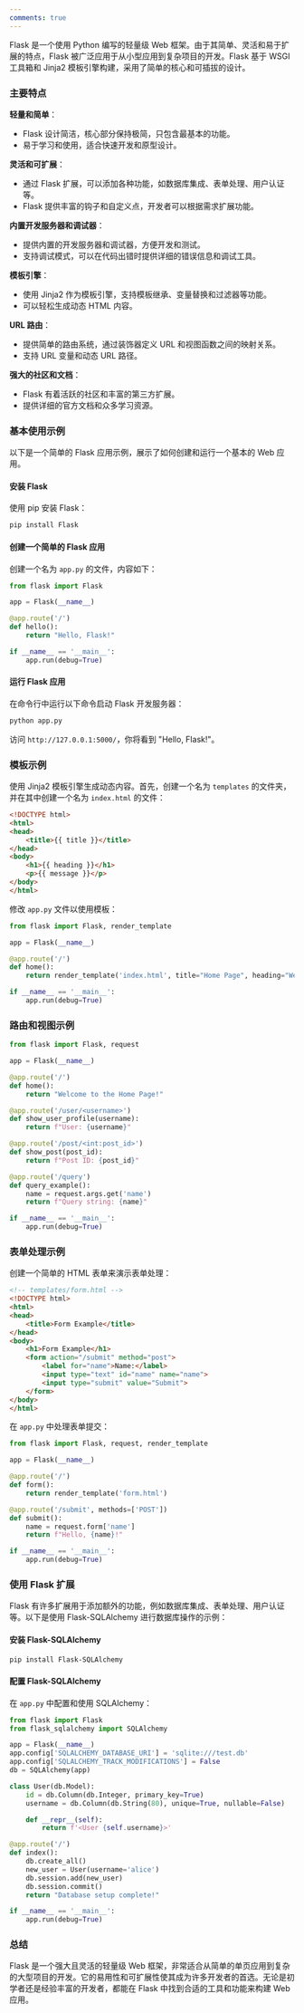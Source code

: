```yaml
---
comments: true
---
```


Flask 是一个使用 Python 编写的轻量级 Web 框架。由于其简单、灵活和易于扩展的特点，Flask 被广泛应用于从小型应用到复杂项目的开发。Flask 基于 WSGI 工具箱和 Jinja2 模板引擎构建，采用了简单的核心和可插拔的设计。

### 主要特点

**轻量和简单**：

   - Flask 设计简洁，核心部分保持极简，只包含最基本的功能。
   - 易于学习和使用，适合快速开发和原型设计。

**灵活和可扩展**：

   - 通过 Flask 扩展，可以添加各种功能，如数据库集成、表单处理、用户认证等。
   - Flask 提供丰富的钩子和自定义点，开发者可以根据需求扩展功能。

**内置开发服务器和调试器**：

   - 提供内置的开发服务器和调试器，方便开发和测试。
   - 支持调试模式，可以在代码出错时提供详细的错误信息和调试工具。

**模板引擎**：

   - 使用 Jinja2 作为模板引擎，支持模板继承、变量替换和过滤器等功能。
   - 可以轻松生成动态 HTML 内容。

**URL 路由**：

   - 提供简单的路由系统，通过装饰器定义 URL 和视图函数之间的映射关系。
   - 支持 URL 变量和动态 URL 路径。

**强大的社区和文档**：

   - Flask 有着活跃的社区和丰富的第三方扩展。
   - 提供详细的官方文档和众多学习资源。

### 基本使用示例

以下是一个简单的 Flask 应用示例，展示了如何创建和运行一个基本的 Web 应用。

#### 安装 Flask

使用 pip 安装 Flask：

```bash
pip install Flask
```

#### 创建一个简单的 Flask 应用

创建一个名为 `app.py` 的文件，内容如下：

```python
from flask import Flask

app = Flask(__name__)

@app.route('/')
def hello():
    return "Hello, Flask!"

if __name__ == '__main__':
    app.run(debug=True)
```

#### 运行 Flask 应用

在命令行中运行以下命令启动 Flask 开发服务器：

```bash
python app.py
```

访问 `http://127.0.0.1:5000/`，你将看到 "Hello, Flask!"。

### 模板示例

使用 Jinja2 模板引擎生成动态内容。首先，创建一个名为 `templates` 的文件夹，并在其中创建一个名为 `index.html` 的文件：

```html
<!DOCTYPE html>
<html>
<head>
    <title>{{ title }}</title>
</head>
<body>
    <h1>{{ heading }}</h1>
    <p>{{ message }}</p>
</body>
</html>
```

修改 `app.py` 文件以使用模板：

```python
from flask import Flask, render_template

app = Flask(__name__)

@app.route('/')
def home():
    return render_template('index.html', title="Home Page", heading="Welcome to Flask", message="This is a Flask application.")

if __name__ == '__main__':
    app.run(debug=True)
```

### 路由和视图示例

```python
from flask import Flask, request

app = Flask(__name__)

@app.route('/')
def home():
    return "Welcome to the Home Page!"

@app.route('/user/<username>')
def show_user_profile(username):
    return f"User: {username}"

@app.route('/post/<int:post_id>')
def show_post(post_id):
    return f"Post ID: {post_id}"

@app.route('/query')
def query_example():
    name = request.args.get('name')
    return f"Query string: {name}"

if __name__ == '__main__':
    app.run(debug=True)
```

### 表单处理示例

创建一个简单的 HTML 表单来演示表单处理：

```html
<!-- templates/form.html -->
<!DOCTYPE html>
<html>
<head>
    <title>Form Example</title>
</head>
<body>
    <h1>Form Example</h1>
    <form action="/submit" method="post">
        <label for="name">Name:</label>
        <input type="text" id="name" name="name">
        <input type="submit" value="Submit">
    </form>
</body>
</html>
```

在 `app.py` 中处理表单提交：

```python
from flask import Flask, request, render_template

app = Flask(__name__)

@app.route('/')
def form():
    return render_template('form.html')

@app.route('/submit', methods=['POST'])
def submit():
    name = request.form['name']
    return f"Hello, {name}!"

if __name__ == '__main__':
    app.run(debug=True)
```

### 使用 Flask 扩展

Flask 有许多扩展用于添加额外的功能，例如数据库集成、表单处理、用户认证等。以下是使用 Flask-SQLAlchemy 进行数据库操作的示例：

#### 安装 Flask-SQLAlchemy

```bash
pip install Flask-SQLAlchemy
```

#### 配置 Flask-SQLAlchemy

在 `app.py` 中配置和使用 SQLAlchemy：

```python
from flask import Flask
from flask_sqlalchemy import SQLAlchemy

app = Flask(__name__)
app.config['SQLALCHEMY_DATABASE_URI'] = 'sqlite:///test.db'
app.config['SQLALCHEMY_TRACK_MODIFICATIONS'] = False
db = SQLAlchemy(app)

class User(db.Model):
    id = db.Column(db.Integer, primary_key=True)
    username = db.Column(db.String(80), unique=True, nullable=False)

    def __repr__(self):
        return f'<User {self.username}>'

@app.route('/')
def index():
    db.create_all()
    new_user = User(username='alice')
    db.session.add(new_user)
    db.session.commit()
    return "Database setup complete!"

if __name__ == '__main__':
    app.run(debug=True)
```

### 总结

Flask 是一个强大且灵活的轻量级 Web 框架，非常适合从简单的单页应用到复杂的大型项目的开发。它的易用性和可扩展性使其成为许多开发者的首选。无论是初学者还是经验丰富的开发者，都能在 Flask 中找到合适的工具和功能来构建 Web 应用。